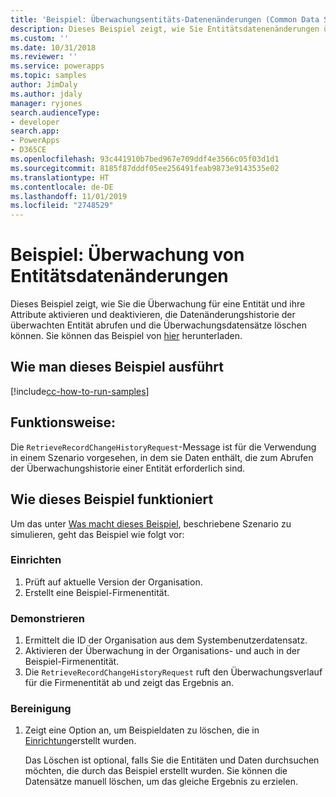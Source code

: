 ```yaml
---
title: 'Beispiel: Überwachungsentitäts-Datenenänderungen (Common Data Service) | Microsoft-Dokumente'
description: Dieses Beispiel zeigt, wie Sie Entitätsdatenenänderungen überwachen.
ms.custom: ''
ms.date: 10/31/2018
ms.reviewer: ''
ms.service: powerapps
ms.topic: samples
author: JimDaly
ms.author: jdaly
manager: ryjones
search.audienceType:
- developer
search.app:
- PowerApps
- D365CE
ms.openlocfilehash: 93c441910b7bed967e709ddf4e3566c05f03d1d1
ms.sourcegitcommit: 8185f87dddf05ee256491feab9873e9143535e02
ms.translationtype: HT
ms.contentlocale: de-DE
ms.lasthandoff: 11/01/2019
ms.locfileid: "2748529"
---
```

# <a name="sample-audit-entity-data-changes"></a>Beispiel: Überwachung von Entitätsdatenänderungen

Dieses Beispiel zeigt, wie Sie die Überwachung für eine Entität und ihre Attribute aktivieren und deaktivieren, die Datenänderungshistorie der überwachten Entität abrufen und die Überwachungsdatensätze löschen können. Sie können das Beispiel von [hier](https://github.com/Microsoft/PowerApps-Samples/tree/master/cds/orgsvc/C%23/AuditEntityData) herunterladen.

## <a name="how-to-run-this-sample"></a>Wie man dieses Beispiel ausführt
[!include[cc-how-to-run-samples](../../includes/cc-how-to-run-samples.md)]

## <a name="what-this-sample-does"></a>Funktionsweise:

Die `RetrieveRecordChangeHistoryRequest`-Message ist für die Verwendung in einem Szenario vorgesehen, in dem sie Daten enthält, die zum Abrufen der Überwachungshistorie einer Entität erforderlich sind.


## <a name="how-this-sample-works"></a>Wie dieses Beispiel funktioniert

Um das unter [Was macht dieses Beispiel](#what-this-sample-does), beschriebene Szenario zu simulieren, geht das Beispiel wie folgt vor:

### <a name="setup"></a>Einrichten

1. Prüft auf aktuelle Version der Organisation.
2. Erstellt eine Beispiel-Firmenentität.

### <a name="demonstrate"></a>Demonstrieren

1. Ermittelt die ID der Organisation aus dem Systembenutzerdatensatz.
2. Aktivieren der Überwachung in der Organisations- und auch in der Beispiel-Firmenentität.
3. Die `RetrieveRecordChangeHistoryRequest` ruft den Überwachungsverlauf für die Firmenentität ab und zeigt das Ergebnis an.

### <a name="clean-up"></a>Bereinigung

1. Zeigt eine Option an, um Beispieldaten zu löschen, die in [Einrichtung](#setup)erstellt wurden.

    Das Löschen ist optional, falls Sie die Entitäten und Daten durchsuchen möchten, die durch das Beispiel erstellt wurden. Sie können die Datensätze manuell löschen, um das gleiche Ergebnis zu erzielen.
